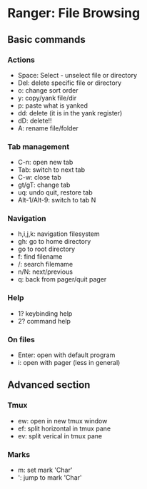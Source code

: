 # Ranger: File Browsing

## Basic commands

### Actions
- Space: Select - unselect file or directory
- Del: delete specific file or directory
- o: change sort order
- y: copy/yank file/dir
- p: paste what is yanked
- dd: delete (it is in the yank register)
- dD: delete!!
- A: rename file/folder

### Tab management
- C-n: open new tab
- Tab: switch to next tab
- C-w: close tab
- gt/gT: change tab
- uq: undo quit, restore tab
- Alt-1/Alt-9: switch to tab N

### Navigation
- h,i,j,k: navigation filesystem
- gh: go to home directory
- go to root directory
- f: find filename
- /: search filemame
- n/N: next/previous
- q: back from pager/quit pager

### Help
- 1? keybinding help
- 2? command help

### On files
- Enter: open with default program
- i: open with pager (less in general)

## Advanced section

### Tmux
- ew: open in new tmux window
- ef: split horizontal in tmux pane
- ev: split verical in tmux pane

### Marks
- m<Char>: set mark 'Char'
- '<Char>: jump to mark 'Char'
